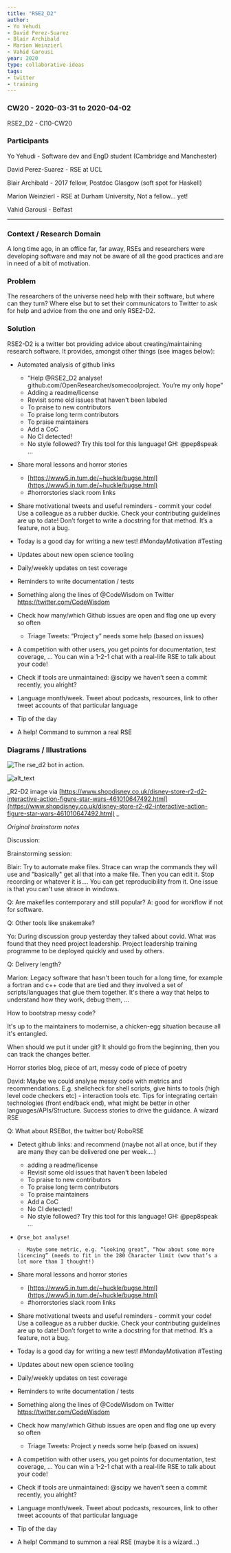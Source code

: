 ```yaml
---
title: "RSE2_D2"
author:
- Yo Yehudi
- David Perez-Suarez
- Blair Archibald
- Marion Weinzierl
- Vahid Garousi
year: 2020
type: collaborative-ideas
tags:
- twitter
- training
---
```


### CW20 - 2020-03-31 to 2020-04-02

RSE2_D2 - CI10-CW20


### **Participants**

Yo Yehudi - Software dev and EngD student (Cambridge and Manchester) 

David Perez-Suarez - RSE at UCL

Blair Archibald - 2017 fellow, Postdoc Glasgow (soft spot for Haskell) 

Marion Weinzierl - RSE at Durham University, Not a fellow... yet!

Vahid Garousi - Belfast 



---



### **Context / Research Domain**

A long time ago, in an office far, far away, RSEs and researchers were developing software and may not be aware of all the good practices and are in need of a bit of motivation.


### **Problem**

The researchers of the universe need help with their software, but where can they turn? Where else but to set their communicators to Twitter to ask for help and advice from the one and only RSE2-D2.


### **Solution**

RSE2-D2 is a twitter bot providing advice about creating/maintaining research software. It provides, amongst other things (see images below):



*   Automated analysis of github links
    *   “Help @RSE2_D2 analyse! github.com/OpenResearcher/somecoolproject. You’re my only hope”
    *   Adding a readme/license
    *   Revisit some old issues that haven't been labeled
    *   To praise to new contributors
    *   To praise long term contributors
    *   To praise maintainers
    *   Add a CoC
    *   No CI detected!
    *   No style followed? Try this tool for this language! GH: @pep8speak ...
*   Share moral lessons and horror stories
    *   [https://www5.in.tum.de/~huckle/bugse.html](https://www5.in.tum.de/~huckle/bugse.html) 
    *   #horrorstories slack room links
*   Share motivational tweets and useful reminders - commit your code! Use a colleague as a rubber duckie. Check your contributing guidelines are up to date! Don’t forget to write a docstring for that method. It’s a feature, not a bug.
*   Today is a good day for writing a new test! #MondayMotivation #Testing
*   Updates about new open science tooling
*   Daily/weekly updates on test coverage
*   Reminders to write documentation / tests
*   Something along the lines of @CodeWisdom on Twitter https://twitter.com/CodeWisdom
*   Check how many/which Github issues are open and flag one up every so often
    
    *   Triage Tweets: “Project y” needs some help (based on issues)
*   A competition with other users, you get points for documentation, test coverage, … You can win a 1-2-1 chat with a real-life RSE to talk about your code!
*   Check if tools are unmaintained: @scipy we haven’t seen a commit recently, you alright?
*   Language month/week. Tweet about podcasts, resources, link to other tweet accounts of that particular language
*   Tip of the day
*   A help! Command to summon a real RSE


### **Diagrams / Illustrations**




![The rse_d2 bot in action.](../images/cw20-rse_d2.jpg)






![alt_text](../images/cw20-rse2_d22.jpg)



_R2-D2 image via [https://www.shopdisney.co.uk/disney-store-r2-d2-interactive-action-figure-star-wars-461010647492.html](https://www.shopdisney.co.uk/disney-store-r2-d2-interactive-action-figure-star-wars-461010647492.html) _




_Original brainstorm notes_

Discussion:

Brainstorming session: 

Blair: Try to automate make files. Strace can wrap the commands they will use and "basically" get all that into a make file. Then you can edit it. Stop recording or whatever it is.... You can get reproducibility from it. One issue is that you can't use strace in windows.

Q: Are makefiles contemporary and still popular? A: good for workflow if not for software. 

Q: Other tools like snakemake?

Yo: During discussion group yesterday they talked about covid. What was found that they need project leadership. Project leadership training programme to be deployed quickly and used by others.

Q: Delivery length?

Marion: Legacy software that hasn't been touch for a long time, for example a fortran and c++ code that are tied and they involved a set of scripts/languages that glue them together. It's there a way that helps to understand how they work, debug them, ...

How to bootstrap messy code? 

It's up to the maintainers to modernise, a chicken-egg situation because all it's entangled.

When should we put it under git? It should go from the beginning, then you can track the changes better.

Horror stories blog, piece of art, messy code of piece of poetry

David: Maybe we could analyse messy code with metrics and recommendations. E.g. shellcheck for shell scripts, give hints to tools (high level code checkers etc) - interaction tools etc. Tips for integrating certain technologies (front end/back end), what might be better in other languages/APIs/Structure. Success stories to drive the guidance. A wizard RSE

Q: What about RSEBot, the twitter bot/ RoboRSE



*   Detect github links: and recommend  (maybe not all at once, but if they are many they can be delivered one per week....)
    *   adding a readme/license
    *   Revisit some old issues that haven't been labeled
    *   To praise to new contributors
    *   To praise long term contributors
    *   To praise maintainers
    *   Add a CoC
    *   No CI detected!
    *   No style followed? Try this tool for this language! GH: @pep8speak ...
*   `@rse_bot analyse!` 

        -  Maybe some metric, e.g. “looking great”, “how about some more licencing” (needs to fit in the 280 Character limit (wow that’s a lot more than I thought!)

*   Share moral lessons and horror stories
    *   [https://www5.in.tum.de/~huckle/bugse.html](https://www5.in.tum.de/~huckle/bugse.html) 
    *   #horrorstories slack room links
*   Share motivational tweets and useful reminders - commit your code! Use a colleague as a rubber duckie. Check your contributing guidelines are up to date! Don’t forget to write a docstring for that method. It’s a feature, not a bug.
*   Today is a good day for writing a new test! #MondayMotivation #Testing
*    Updates about new open science tooling
*    Daily/weekly updates on test coverage
*    Reminders to write documentation / tests
*    Something along the lines of @CodeWisdom on Twitter https://twitter.com/CodeWisdom
*   Check how many/which Github issues are open and flag one up every so often
    
    *   Triage Tweets: Project y needs some help (based on issues)
*   A competition with other users, you get points for documentation, test coverage, … You can win a 1-2-1 chat with a real-life RSE to talk about your code!
*   Check if tools are unmaintained: @scipy we haven’t seen a commit recently, you alright?
*   Language month/week. Tweet about podcasts, resources, link to other tweet accounts of that particular language
*   Tip of the day
*   A help! Command to summon a real RSE (maybe it is a wizard…)

